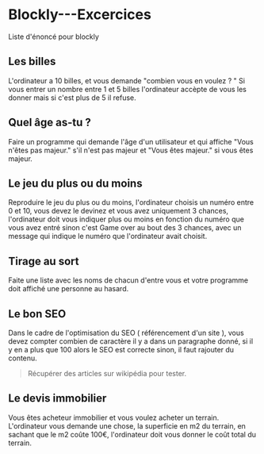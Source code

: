 # Blockly---Excercices
Liste d'énoncé pour blockly

## Les billes
L'ordinateur a 10 billes, et vous demande "combien vous en voulez  ? "
Si vous entrer un nombre entre 1 et 5  billes l'ordinateur accèpte de vous les donner mais si c'est plus de 5 il refuse.

## Quel âge as-tu ?
Faire un programme qui demande l'âge d'un utilisateur et qui affiche "Vous n'êtes pas majeur." s'il n'est pas majeur et "Vous êtes majeur." si vous êtes majeur.

## Le jeu du plus ou du moins 
Reproduire le jeu du plus ou du moins, l'ordinateur choisis un numéro entre 0 et 10, vous devez le devinez et vous avez uniquement 3 chances, l'ordinateur doit vous indiquer plus ou moins en fonction du numéro que vous avez entré  sinon c'est Game over au bout des 3 chances, avec un message qui indique le numéro que l'ordinateur avait choisit.

## Tirage au sort
Faite une liste avec les noms de chacun d'entre vous et votre programme doit affiché une personne au hasard.

## Le bon SEO
Dans le cadre de l'optimisation du SEO ( référencement d'un site ), vous devez compter combien de caractère il y a dans un paragraphe donné, si il y en a plus que 100 alors le SEO est correcte sinon, il faut rajouter du contenu.
> Récupérer des articles sur wikipédia pour tester.

## Le devis immobilier
Vous êtes acheteur immobilier et vous voulez acheter un terrain. 
L'ordinateur vous demande une chose, la superficie en m2 du terrain, en sachant que le m2 coûte 100€,  l'ordinateur doit vous donner le coût total du terrain.
